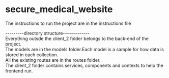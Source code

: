 # secure_medical_website
The instructions to run the project are in the instructions file

---------directory structure-------------<br/>
Everything outsde the client_2 folder belongs to the back-end of the project.<br/>
The models are in the models folder.Each model is a sample for how data is stored in each collection.<br/>
All the existing routes are in the routes folder.<br/>
The client_2 folder contains services, components and contexts to help the frontend run.<br/>
